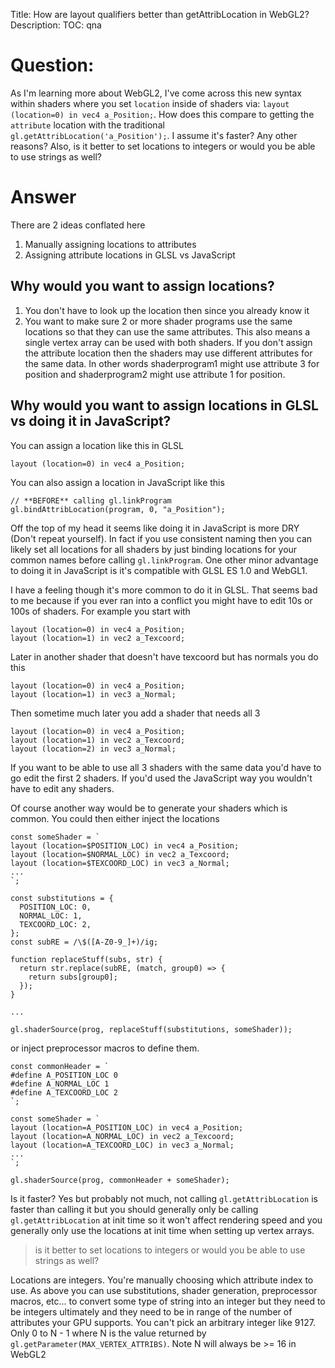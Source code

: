 Title: How are layout qualifiers better than getAttribLocation in WebGL2?
Description:
TOC: qna

# Question:

As I'm learning more about WebGL2, I've come across this new syntax within shaders where you set `location` inside of shaders via: `layout (location=0) in vec4 a_Position;`. How does this compare to getting the `attribute` location with the traditional `gl.getAttribLocation('a_Position');`. I assume it's faster? Any other reasons? Also, is it better to set locations to integers or would you be able to use strings as well?


# Answer

There are 2 ideas conflated here

1. Manually assigning locations to attributes
2. Assigning attribute locations in GLSL vs JavaScript

## Why would you want to assign locations?

1. You don't have to look up the location then since you already know it
2. You want to make sure 2 or more shader programs use the same locations so that they can use the same attributes. This also means a single vertex array can be used with both shaders. If you don't assign the attribute location then the shaders may use different attributes for the same data. In other words shaderprogram1 might use attribute 3 for position and shaderprogram2 might use attribute 1 for position.

## Why would you want to assign locations in GLSL vs doing it in JavaScript?

You can assign a location like this in GLSL

    layout (location=0) in vec4 a_Position;

You can also assign a location in JavaScript like this

    // **BEFORE** calling gl.linkProgram
    gl.bindAttribLocation(program, 0, "a_Position");

Off the top of my head it seems like doing it in JavaScript is more DRY (Don't repeat yourself). In fact if you use consistent naming then you can likely set all locations for all shaders by just binding locations for your common names before calling `gl.linkProgram`. One other minor advantage to doing it in JavaScript is it's compatible with GLSL ES 1.0 and WebGL1.

I have a feeling though it's more common to do it in GLSL. That seems bad to me because if you ever ran into a conflict you might have to edit 10s or 100s of shaders. For example you start with

    layout (location=0) in vec4 a_Position;
    layout (location=1) in vec2 a_Texcoord;

Later in another shader that doesn't have texcoord but has normals you do this

    layout (location=0) in vec4 a_Position;
    layout (location=1) in vec3 a_Normal;
    
Then sometime much later you add a shader that needs all 3

    layout (location=0) in vec4 a_Position;
    layout (location=1) in vec2 a_Texcoord;
    layout (location=2) in vec3 a_Normal;

If you want to be able to use all 3 shaders with the same data you'd have to go edit the first 2 shaders. If you'd used the JavaScript way you wouldn't have to edit any shaders.

Of course another way would be to generate your shaders which is common. You could then either inject the locations 


    const someShader = `
    layout (location=$POSITION_LOC) in vec4 a_Position;
    layout (location=$NORMAL_LOC) in vec2 a_Texcoord;
    layout (location=$TEXCOORD_LOC) in vec3 a_Normal;
    ...
    `;

    const substitutions = {
      POSITION_LOC: 0,
      NORMAL_LOC: 1,
      TEXCOORD_LOC: 2,
    };
    const subRE = /\$([A-Z0-9_]+)/ig;
  
    function replaceStuff(subs, str) {
      return str.replace(subRE, (match, group0) => {
        return subs[group0];
      });
    }

    ...

    gl.shaderSource(prog, replaceStuff(substitutions, someShader));


or inject preprocessor macros to define them.

    const commonHeader = `
    #define A_POSITION_LOC 0
    #define A_NORMAL_LOC 1
    #define A_TEXCOORD_LOC 2
    `;

    const someShader = `
    layout (location=A_POSITION_LOC) in vec4 a_Position;
    layout (location=A_NORMAL_LOC) in vec2 a_Texcoord;
    layout (location=A_TEXCOORD_LOC) in vec3 a_Normal;
    ...
    `;

    gl.shaderSource(prog, commonHeader + someShader);

Is it faster? Yes but probably not much, not calling `gl.getAttribLocation` is faster than calling it but you should generally only be calling `gl.getAttribLocation` at init time so it won't affect rendering speed and you generally only use the locations at init time when setting up vertex arrays.

> is it better to set locations to integers or would you be able to use strings as well?

Locations are integers. You're manually choosing which attribute index to use. As above you can use substitutions, shader generation, preprocessor macros, etc... to convert some type of string into an integer but they need to be integers ultimately and they need to be in range of the number of attributes your GPU supports. You can't pick an arbitrary integer like 9127. Only 0 to N - 1 where N is the value returned by `gl.getParameter(MAX_VERTEX_ATTRIBS)`. Note N will always be >= 16 in WebGL2

